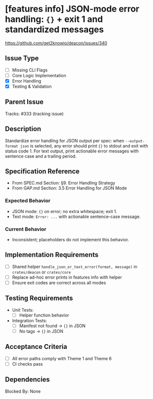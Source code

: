 # [features info] JSON-mode error handling: `{}` + exit 1 and standardized messages

https://github.com/get2knowio/deacon/issues/340

## Issue Type
- [ ] Missing CLI Flags
- [ ] Core Logic Implementation
- [x] Error Handling
- [x] Testing & Validation

## Parent Issue
Tracks: #333 (tracking issue)

## Description
Standardize error handling for JSON output per spec: when `--output-format json` is selected, any error should print `{}` to stdout and exit with status code 1. For text output, print actionable error messages with sentence case and a trailing period.

## Specification Reference
- From SPEC.md Section: §9. Error Handling Strategy
- From GAP.md Section: 3.5 Error Handling for JSON Mode

### Expected Behavior
- JSON mode: `{}` on error; no extra whitespace; exit 1.
- Text mode: `Error: ...` with actionable sentence-case message.

### Current Behavior
- Inconsistent; placeholders do not implement this behavior.

## Implementation Requirements
- [ ] Shared helper `handle_json_or_text_error(format, message)` in `crates/deacon` or `crates/core`
- [ ] Replace ad-hoc error prints in features info with helper
- [ ] Ensure exit codes are correct across all modes

## Testing Requirements
- Unit Tests:
  - [ ] Helper function behavior
- Integration Tests:
  - [ ] Manifest not found -> `{}` in JSON
  - [ ] No tags -> `{}` in JSON

## Acceptance Criteria
- [ ] All error paths comply with Theme 1 and Theme 6
- [ ] CI checks pass

## Dependencies
Blocked By: None
